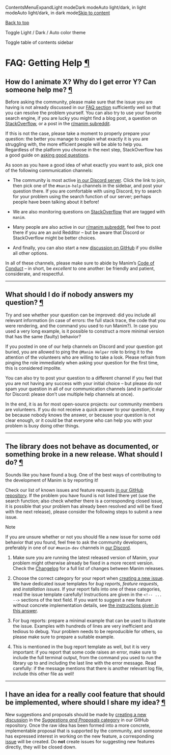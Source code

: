 ContentsMenuExpandLight modeDark modeAuto light/dark, in light modeAuto light/dark, in dark mode[Skip to content](https://docs.manim.community/en/stable/faq/help.html#furo-main-content)

[Back to top](https://docs.manim.community/en/stable/faq/help.html#)

Toggle Light / Dark / Auto color theme

Toggle table of contents sidebar

# FAQ: Getting Help [¶](https://docs.manim.community/en/stable/faq/help.html\#faq-getting-help "Link to this heading")

## How do I animate X? Why do I get error Y? Can someone help me? [¶](https://docs.manim.community/en/stable/faq/help.html\#how-do-i-animate-x-why-do-i-get-error-y-can-someone-help-me "Link to this heading")

Before asking the community, please make sure that the issue you are having
is not already discussed in our [FAQ section](https://docs.manim.community/en/stable/faq/index.html) sufficiently
well so that you can resolve the problem yourself. You can also try to
use your favorite search engine, if you are lucky you might find a blog post,
a question on [StackOverflow](https://stackoverflow.com/questions/tagged/manim),
or a post in the [r/manim subreddit](https://reddit.com/r/manim).

If this is not the case, please take a moment to properly prepare your question:
the better you manage to explain what exactly it is you are struggling with,
the more efficient people will be able to help you. Regardless of the platform
you choose in the next step, StackOverflow has a good guide on
[asking good questions](https://stackoverflow.com/help/how-to-ask).

As soon as you have a good idea of what exactly you want to ask, pick one of the
following communication channels:

- The community is most active [in our Discord server](https://manim.community/discord/).
Click the link to join, then pick one of the `#manim-help` channels in the sidebar,
and post your question there. If you are comfortable with using Discord, try to search
for your problem using the search function of our server; perhaps people have been
talking about it before!

- We are also monitoring questions on
[StackOverflow](https://stackoverflow.com/questions/tagged/manim) that are tagged
with `manim`.

- Many people are also active in our [r/manim subreddit](https://reddit.com/r/manim),
feel free to post there if you are an avid Redditor – but be aware that Discord
or StackOverflow might be better choices.

- And finally, you can also start a new [discussion on GitHub](https://github.com/ManimCommunity/manim/discussions)
if you dislike all other options.


In all of these channels, please make sure to abide by Manim’s
[Code of Conduct](https://docs.manim.community/en/stable/conduct.html) – in short, be _excellent_ to one another:
be friendly and patient, considerate, and respectful.

* * *

## What should I do if nobody answers my question? [¶](https://docs.manim.community/en/stable/faq/help.html\#what-should-i-do-if-nobody-answers-my-question "Link to this heading")

Try and see whether your question can be improved: did you include all relevant
information (in case of errors: the full stack trace, the code that you were
rendering, and the command you used to run Manim?). In case you used a very long
example, is it possible to construct a more minimal version that has the same
(faulty) behavior?

If you posted in one of our help channels on Discord and your question got buried,
you are allowed to ping the `@Manim Helper` role to bring it to the attention of
the volunteers who are willing to take a look. Please refrain from pinging the role
immediately when asking your question for the first time, this is considered impolite.

You can also try to post your question to a different channel if you feel that you
are not having any success with your initial choice – but please do not spam your
question in all of our communication channels (and in particular for Discord:
please don’t use multiple help channels at once).

In the end, it is as for most open-source projects: our community members are
volunteers. If you do not receive a quick answer to your question, it may be
because nobody knows the answer, or because your question is not clear enough,
or it could be that everyone who can help you with your problem is busy doing
other things.

* * *

## The library does not behave as documented, or something broke in a new release. What should I do? [¶](https://docs.manim.community/en/stable/faq/help.html\#the-library-does-not-behave-as-documented-or-something-broke-in-a-new-release-what-should-i-do "Link to this heading")

Sounds like you have found a bug. One of the best ways of contributing to the
development of Manim is by reporting it!

Check our list of known issues and feature requests
[in our GitHub repository](https://github.com/ManimCommunity/manim/issues). If the
problem you have found is not listed there yet (use the search function; also check
whether there is a corresponding closed issue, it is possible that your problem
has already been resolved and will be fixed with the next release), please consider
the following steps to submit a new issue.

Note

If you are unsure whether or not you should file a new issue for some odd behavior
that you found, feel free to ask the community developers, preferably in one of
our `#manim-dev` channels in [our Discord](https://manim.community/discord/).

1. Make sure you are running the latest released version of Manim, your problem
might otherwise already be fixed in a more recent version. Check the
[Changelog](https://docs.manim.community/en/stable/changelog.html) for a full list of changes between Manim releases.

2. Choose the correct category for your report when
[creating a new issue](https://github.com/ManimCommunity/manim/issues/new/choose).
We have dedicated issue templates for _bug reports_, _feature requests_, and
_installation issues_. If your report falls into one of these
categories, read the issue template carefully! Instructions are given in the
`<!-- ... -->` sections of the text field. If you want to suggest a new feature
without concrete implementation details, see
[the instructions given in this answer](https://docs.manim.community/en/stable/faq/help.html#creating-suggestions).

3. For bug reports: prepare a minimal example that can be used to illustrate the
issue. Examples with hundreds of lines are very inefficient and tedious to debug.
Your problem needs to be reproducible for others, so please make sure to prepare
a suitable example.

4. This is mentioned in the bug report template as well, but it is very important:
if you report that some code raises an error, make sure to include the full
terminal output, from the command you used to run the library up to and including
the last line with the error message. Read carefully: if the message mentions
that there is another relevant log file, include this other file as well!


* * *

## I have an idea for a really cool feature that should be implemented, where should I share my idea? [¶](https://docs.manim.community/en/stable/faq/help.html\#i-have-an-idea-for-a-really-cool-feature-that-should-be-implemented-where-should-i-share-my-idea "Link to this heading")

New suggestions and proposals should be made by
[creating a new discussion](https://github.com/ManimCommunity/manim/discussions/new?category=suggestions-and-proposals)
in the [_Suggestions and Proposals_ category](https://github.com/ManimCommunity/manim/discussions/categories/suggestions-and-proposals)
in our GitHub repository. Once the raw idea has been formed into a more concrete,
implementable proposal that is supported by the community, and someone has expressed
interest in working on the new feature, a corresponding
[issue](https://github.com/ManimCommunity/manim/issues) will be created. Do **not** create
issues for suggesting new features directly, they will be closed down.